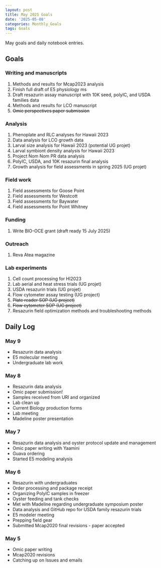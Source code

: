 ```yaml
---
layout: post
title: May 2025 Goals
date: '2025-05-08'
categories: Monthly_Goals
tags: Goals
---
```


May goals and daily notebook entries. 

## Goals  

### Writing and manuscripts 
              
1. Methods and results for Mcap2023 analysis
2. Finish full draft of E5 physiology ms  
3. Draft resazurin assay manuscript with 10K seed, polyIC, and USDA families data
4. Methods and results for LCO manuscript 
5. ~~Omic perspectives paper submission~~ 

### Analysis

1. Phenoplate and RLC analyses for Hawaii 2023
2. Data analysis for LCO growth data 
3. Larval size analysis for Hawaii 2023 (potential UG projet)
4. Larval symbiont density analysis for Hawaii 2023
5. Project Nom Nom PR data analysis 
6. PolyIC, USDA, and 10K resazurin final analysis 
7. Growth analysis for field assessments in spring 2025 (UG projet)

### Field work 

1. Field assessments for Goose Point 
2. Field assessments for Westcott
3. Field assessments for Baywater
4. Field assessments for Point Whitney

### Funding

1. Write BIO-OCE grant (draft ready 15 July 2025) 

### Outreach 

1. Reva Atea magazine 

### Lab experiments 

1. Cell count processing for HI2023 
2. Lab aerial and heat stress trials (UG projet)
3. USDA resazurin trials (UG projet)
4. Flow cytometer assay testing (UG project)
5. ~~Plate reader SOP (UG project)~~
6. ~~Flow cytometer SOP (UG project)~~
7. Resazurin field optimization methods and troubleshooting methods

## **Daily Log**   

### May 9
 
- Resazurin data analysis 
- E5 molecular meeting
- Undergraduate lab work

### May 8
 
- Resazurin data analysis 
- Omic paper submission! 
- Samples received from URI and organized 
- Lab clean up 
- Current Biology production forms 
- Lab meeting 
- Madeline poster presentation

### May 7
 
- Resazurin data analysis and oyster protocol update and management 
- Omic paper writing with Yaamini 
- Guava ordering 
- Started E5 modeling analysis 

### May 6
 
- Resazurin with undergraduates 
- Order processing and package receipt 
- Organizing PolyIC samples in freezer 
- Oyster feeding and tank checks 
- Met with Madeline regarding undergraduate symposium poster 
- Data analysis and GitHub repo for USDA family resazurin trials 
- E5 modeler meeting 
- Prepping field gear 
- Submitted Mcap2020 final revisions - paper accepted

### May 5
 
- Omic paper writing 
- Mcap2020 revisions
- Catching up on Issues and emails 

